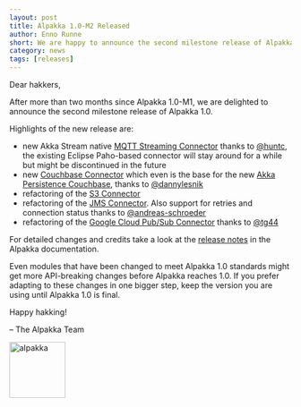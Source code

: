 ```yaml
---
layout: post
title: Alpakka 1.0-M2 Released
author: Enno Runne
short: We are happy to announce the second milestone release of Alpakka 1.0
category: news
tags: [releases]
---
```


Dear hakkers,

After more than two months since Alpakka 1.0-M1, we are delighted to announce the second milestone release of Alpakka 1.0.

Highlights of the new release are:

 * new Akka Stream native [MQTT Streaming Connector](https://doc.akka.io/docs/alpakka/1.0-M2/mqtt-streaming.html) thanks to [@huntc](https://github.com/huntc), the existing Eclipse Paho-based connector will stay around for a while but might be discontinued in the future
 * new [Couchbase Connector](https://doc.akka.io/docs/alpakka/1.0-M2/couchbase.html) which even is the base for the new [Akka Persistence Couchbase](https://doc.akka.io/docs/akka-persistence-couchbase/current/), thanks to [@dannylesnik](https://github.com/dannylesnik) 
 * refactoring of the [S3 Connector](https://doc.akka.io/docs/alpakka/1.0-M2/s3.html)
 * refactoring of the [JMS Connector](https://doc.akka.io/docs/alpakka/1.0-M2/jms/index.html).
   Also support for retries and connection status thanks to [@andreas-schroeder](https://github.com/andreas-schroeder)
 * refactoring of the [Google Cloud Pub/Sub Connector](https://doc.akka.io/docs/alpakka/1.0-M2/google-cloud-pub-sub.html) thanks to [@tg44](https://github.com/tg44)
 
For detailed changes and credits take a look at the [release notes](https://doc.akka.io/docs/alpakka/current/release-notes/1.0.x.html) in the Alpakka documentation.

Even modules that have been changed to meet Alpakka 1.0 standards might get more API-breaking changes before Alpakka reaches 1.0. If you prefer adapting to these changes in one bigger step, keep the version you are using until Alpakka 1.0 is final.

Happy hakking!

– The Alpakka Team

<img src="{{ site.baseurl }}/resources/images/alpakka-akka-colors.png" alt="alpakka" width="100"/>
